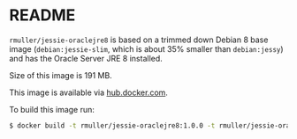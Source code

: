 README
======

`rmuller/jessie-oraclejre8` is based on a trimmed down Debian 8 base image (`debian:jessie-slim`,
which is about 35% smaller than `debian:jessy`) and has the Oracle Server JRE 8 installed.

Size of this image is 191 MB.

This image is available via [hub.docker.com](https://hub.docker.com/r/rmuller/jessie-oraclejre8/).

To build this image run:

```` bash
$ docker build -t rmuller/jessie-oraclejre8:1.0.0 -t rmuller/jessie-oraclejre8:latest .
````

